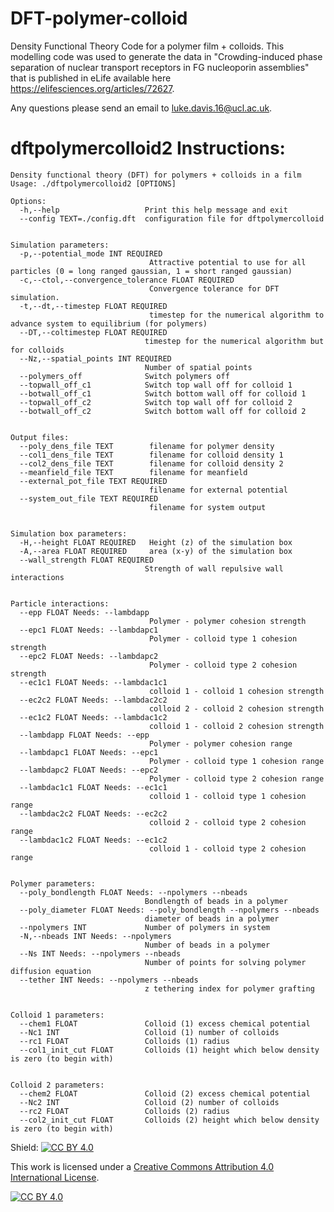 # DFT-polymer-colloid
Density Functional Theory Code for a polymer film + colloids. This modelling code was used to generate the data in "Crowding-induced phase separation of nuclear transport receptors in FG nucleoporin assemblies" that is published in eLife available here https://elifesciences.org/articles/72627.

Any questions please send an email to luke.davis.16@ucl.ac.uk.

# dftpolymercolloid2 Instructions:

```
Density functional theory (DFT) for polymers + colloids in a film
Usage: ./dftpolymercolloid2 [OPTIONS]

Options:
  -h,--help                   Print this help message and exit
  --config TEXT=./config.dft  configuration file for dftpolymercolloid


Simulation parameters:
  -p,--potential_mode INT REQUIRED
                               Attractive potential to use for all particles (0 = long ranged gaussian, 1 = short ranged gaussian) 
  -c,--ctol,--convergence_tolerance FLOAT REQUIRED
                               Convergence tolerance for DFT simulation.
  -t,--dt,--timestep FLOAT REQUIRED
                               timestep for the numerical algorithm to advance system to equilibrium (for polymers)
  --DT,--coltimestep FLOAT REQUIRED
                              timestep for the numerical algorithm but for colloids
  --Nz,--spatial_points INT REQUIRED
                              Number of spatial points
  --polymers_off              Switch polymers off
  --topwall_off_c1            Switch top wall off for colloid 1
  --botwall_off_c1            Switch bottom wall off for colloid 1
  --topwall_off_c2            Switch top wall off for colloid 2
  --botwall_off_c2            Switch bottom wall off for colloid 2


Output files:
  --poly_dens_file TEXT        filename for polymer density
  --col1_dens_file TEXT        filename for colloid density 1
  --col2_dens_file TEXT        filename for colloid density 2
  --meanfield_file TEXT        filename for meanfield
  --external_pot_file TEXT REQUIRED
                               filename for external potential
  --system_out_file TEXT REQUIRED
                               filename for system output


Simulation box parameters:
  -H,--height FLOAT REQUIRED   Height (z) of the simulation box
  -A,--area FLOAT REQUIRED     area (x-y) of the simulation box
  --wall_strength FLOAT REQUIRED
                              Strength of wall repulsive wall interactions


Particle interactions:
  --epp FLOAT Needs: --lambdapp
                               Polymer - polymer cohesion strength 
  --epc1 FLOAT Needs: --lambdapc1
                               Polymer - colloid type 1 cohesion strength 
  --epc2 FLOAT Needs: --lambdapc2
                               Polymer - colloid type 2 cohesion strength 
  --ec1c1 FLOAT Needs: --lambdac1c1
                               colloid 1 - colloid 1 cohesion strength 
  --ec2c2 FLOAT Needs: --lambdac2c2
                               colloid 2 - colloid 2 cohesion strength 
  --ec1c2 FLOAT Needs: --lambdac1c2
                               colloid 1 - colloid 2 cohesion strength 
  --lambdapp FLOAT Needs: --epp
                               Polymer - polymer cohesion range 
  --lambdapc1 FLOAT Needs: --epc1
                               Polymer - colloid type 1 cohesion range
  --lambdapc2 FLOAT Needs: --epc2
                               Polymer - colloid type 2 cohesion range
  --lambdac1c1 FLOAT Needs: --ec1c1
                               colloid 1 - colloid type 1 cohesion range
  --lambdac2c2 FLOAT Needs: --ec2c2
                               colloid 2 - colloid type 2 cohesion range
  --lambdac1c2 FLOAT Needs: --ec1c2
                               colloid 1 - colloid type 2 cohesion range


Polymer parameters:
  --poly_bondlength FLOAT Needs: --npolymers --nbeads
                              Bondlength of beads in a polymer
  --poly_diameter FLOAT Needs: --poly_bondlength --npolymers --nbeads
                              diameter of beads in a polymer
  --npolymers INT             Number of polymers in system
  -N,--nbeads INT Needs: --npolymers
                              Number of beads in a polymer
  --Ns INT Needs: --npolymers --nbeads
                              Number of points for solving polymer diffusion equation
  --tether INT Needs: --npolymers --nbeads
                              z tethering index for polymer grafting


Colloid 1 parameters:
  --chem1 FLOAT               Colloid (1) excess chemical potential
  --Nc1 INT                   Colloid (1) number of colloids
  --rc1 FLOAT                 Colloids (1) radius
  --col1_init_cut FLOAT       Colloids (1) height which below density is zero (to begin with)


Colloid 2 parameters:
  --chem2 FLOAT               Colloid (2) excess chemical potential
  --Nc2 INT                   Colloid (2) number of colloids
  --rc2 FLOAT                 Colloids (2) radius
  --col2_init_cut FLOAT       Colloids (2) height which below density is zero (to begin with)
```
Shield: [![CC BY 4.0][cc-by-shield]][cc-by]

This work is licensed under a
[Creative Commons Attribution 4.0 International License][cc-by].

[![CC BY 4.0][cc-by-image]][cc-by]

[cc-by]: http://creativecommons.org/licenses/by/4.0/
[cc-by-image]: https://i.creativecommons.org/l/by/4.0/88x31.png
[cc-by-shield]: https://img.shields.io/badge/License-CC%20BY%204.0-lightgrey.svg
